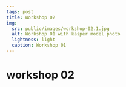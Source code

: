 ```yaml
---
tags: post
title: Workshop 02
img:
  src: public/images/workshop-02.1.jpg
  alt: Workshop 01 with kasper model photo
  lightness: light
  caption: Workshop 01
---
```

# workshop 02


